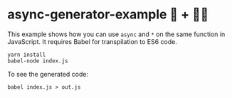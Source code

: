 # async-generator-example 🎂 + 🍴🍰

This example shows how you can use `async` and `*` on the same function in JavaScript. It requires Babel for transpilation to ES6 code. 

```bash=
yarn install
babel-node index.js
```

To see the generated code: 

```bash=
babel index.js > out.js
```

